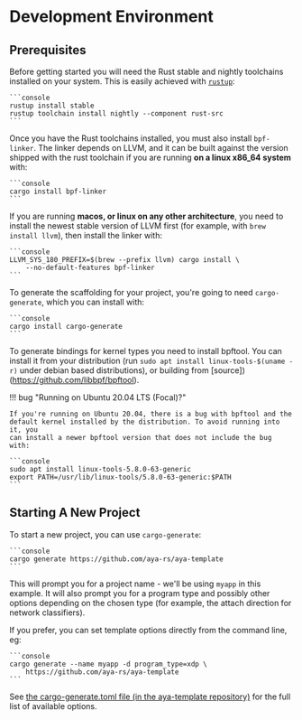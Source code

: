 # Development Environment

## Prerequisites

Before getting started you will need the Rust stable and nightly toolchains
installed on your system.  This is easily achieved with
[`rustup`](https://rustup.rs):

    ```console
    rustup install stable
    rustup toolchain install nightly --component rust-src
    ```

Once you have the Rust toolchains installed, you must also install `bpf-linker`.
The linker depends on LLVM, and it can be built against the version shipped with
the rust toolchain if you are running **on a linux x86_64 system** with:

    ```console
    cargo install bpf-linker
    ```

If you are running **macos, or linux on any other architecture**, you need to
install the newest stable version of LLVM first (for example, with
`brew install llvm`), then install the linker with:

    ```console
    LLVM_SYS_180_PREFIX=$(brew --prefix llvm) cargo install \
        --no-default-features bpf-linker
    ```

To generate the scaffolding for your project, you're going to need
`cargo-generate`, which you can install with:

    ```console
    cargo install cargo-generate
    ```

To generate bindings for kernel types you need to install bpftool. You can install it from your
distribution (run `sudo apt install linux-tools-$(uname -r)` under debian based distributions), or
building from [source])(https://github.com/libbpf/bpftool).

!!! bug "Running on Ubuntu 20.04 LTS (Focal)?"

    If you're running on Ubuntu 20.04, there is a bug with bpftool and the
    default kernel installed by the distribution. To avoid running into it, you
    can install a newer bpftool version that does not include the bug with:

    ```console
    sudo apt install linux-tools-5.8.0-63-generic
    export PATH=/usr/lib/linux-tools/5.8.0-63-generic:$PATH
    ```

## Starting A New Project

To start a new project, you can use `cargo-generate`:

    ```console
    cargo generate https://github.com/aya-rs/aya-template
    ```

This will prompt you for a project name - we'll be using `myapp` in this
example. It will also prompt you for a program type and possibly other options
depending on the chosen type (for example, the attach direction for network
classifiers).

If you prefer, you can set template options directly from the command line, eg:

    ```console
    cargo generate --name myapp -d program_type=xdp \
        https://github.com/aya-rs/aya-template
    ```

See [the cargo-generate.toml file (in the aya-template repository)][cargo-generate-toml]
for the full list of available options.

[cargo-generate-toml]: https://github.com/aya-rs/aya-template/blob/main/cargo-generate.toml
